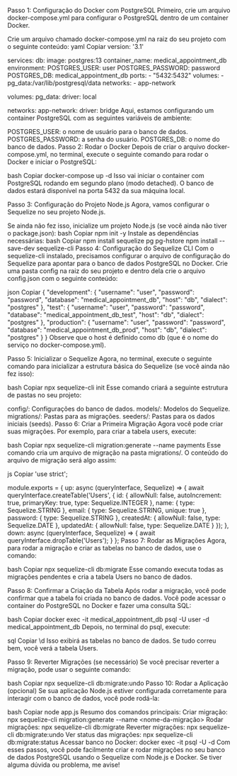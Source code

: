 Passo 1: Configuração do Docker com PostgreSQL
Primeiro, crie um arquivo docker-compose.yml para configurar o PostgreSQL dentro de um container Docker.

Crie um arquivo chamado docker-compose.yml na raiz do seu projeto com o seguinte conteúdo:
yaml
Copiar
version: '3.1'

services:
  db:
    image: postgres:13
    container_name: medical_appointment_db
    environment:
      POSTGRES_USER: user
      POSTGRES_PASSWORD: password
      POSTGRES_DB: medical_appointment_db
    ports:
      - "5432:5432"
    volumes:
      - pg_data:/var/lib/postgresql/data
    networks:
      - app-network

volumes:
  pg_data:
    driver: local

networks:
  app-network:
    driver: bridge
Aqui, estamos configurando um container PostgreSQL com as seguintes variáveis de ambiente:

POSTGRES_USER: o nome de usuário para o banco de dados.
POSTGRES_PASSWORD: a senha do usuário.
POSTGRES_DB: o nome do banco de dados.
Passo 2: Rodar o Docker
Depois de criar o arquivo docker-compose.yml, no terminal, execute o seguinte comando para rodar o Docker e iniciar o PostgreSQL:

bash
Copiar
docker-compose up -d
Isso vai iniciar o container com PostgreSQL rodando em segundo plano (modo detached). O banco de dados estará disponível na porta 5432 da sua máquina local.

Passo 3: Configuração do Projeto Node.js
Agora, vamos configurar o Sequelize no seu projeto Node.js.

Se ainda não fez isso, inicialize um projeto Node.js (se você ainda não tiver o package.json):
bash
Copiar
npm init -y
Instale as dependências necessárias:
bash
Copiar
npm install sequelize pg pg-hstore
npm install --save-dev sequelize-cli
Passo 4: Configuração do Sequelize CLI
Com o sequelize-cli instalado, precisamos configurar o arquivo de configuração do Sequelize para apontar para o banco de dados PostgreSQL no Docker. Crie uma pasta config na raiz do seu projeto e dentro dela crie o arquivo config.json com o seguinte conteúdo:

json
Copiar
{
  "development": {
    "username": "user",
    "password": "password",
    "database": "medical_appointment_db",
    "host": "db",
    "dialect": "postgres"
  },
  "test": {
    "username": "user",
    "password": "password",
    "database": "medical_appointment_db_test",
    "host": "db",
    "dialect": "postgres"
  },
  "production": {
    "username": "user",
    "password": "password",
    "database": "medical_appointment_db_prod",
    "host": "db",
    "dialect": "postgres"
  }
}
Observe que o host é definido como db (que é o nome do serviço no docker-compose.yml).

Passo 5: Inicializar o Sequelize
Agora, no terminal, execute o seguinte comando para inicializar a estrutura básica do Sequelize (se você ainda não fez isso):

bash
Copiar
npx sequelize-cli init
Esse comando criará a seguinte estrutura de pastas no seu projeto:

config/: Configurações do banco de dados.
models/: Modelos do Sequelize.
migrations/: Pastas para as migrações.
seeders/: Pastas para os dados iniciais (seeds).
Passo 6: Criar a Primeira Migração
Agora você pode criar suas migrações. Por exemplo, para criar a tabela users, execute:

bash
Copiar
npx sequelize-cli migration:generate --name payments
Esse comando cria um arquivo de migração na pasta migrations/. O conteúdo do arquivo de migração será algo assim:

js
Copiar
'use strict';

module.exports = {
  up: async (queryInterface, Sequelize) => {
    await queryInterface.createTable('Users', {
      id: {
        allowNull: false,
        autoIncrement: true,
        primaryKey: true,
        type: Sequelize.INTEGER
      },
      name: {
        type: Sequelize.STRING
      },
      email: {
        type: Sequelize.STRING,
        unique: true
      },
      password: {
        type: Sequelize.STRING
      },
      createdAt: {
        allowNull: false,
        type: Sequelize.DATE
      },
      updatedAt: {
        allowNull: false,
        type: Sequelize.DATE
      }
    });
  },
  down: async (queryInterface, Sequelize) => {
    await queryInterface.dropTable('Users');
  }
};
Passo 7: Rodar as Migrações
Agora, para rodar a migração e criar as tabelas no banco de dados, use o comando:

bash
Copiar
npx sequelize-cli db:migrate
Esse comando executa todas as migrações pendentes e cria a tabela Users no banco de dados.

Passo 8: Confirmar a Criação da Tabela
Após rodar a migração, você pode confirmar que a tabela foi criada no banco de dados. Você pode acessar o container do PostgreSQL no Docker e fazer uma consulta SQL:

bash
Copiar
docker exec -it medical_appointment_db psql -U user -d medical_appointment_db
Depois, no terminal do psql, execute:

sql
Copiar
\d
Isso exibirá as tabelas no banco de dados. Se tudo correu bem, você verá a tabela Users.

Passo 9: Reverter Migrações (se necessário)
Se você precisar reverter a migração, pode usar o seguinte comando:

bash
Copiar
npx sequelize-cli db:migrate:undo
Passo 10: Rodar a Aplicação (opcional)
Se sua aplicação Node.js estiver configurada corretamente para interagir com o banco de dados, você pode rodá-la:

bash
Copiar
node app.js
Resumo dos comandos principais:
Criar migração: npx sequelize-cli migration:generate --name <nome-da-migração>
Rodar migrações: npx sequelize-cli db:migrate
Reverter migrações: npx sequelize-cli db:migrate:undo
Ver status das migrações: npx sequelize-cli db:migrate:status
Acessar banco no Docker: docker exec -it <nome-do-container> psql -U <usuario> -d <nome-do-banco>
Com esses passos, você pode facilmente criar e rodar migrações no seu banco de dados PostgreSQL usando o Sequelize com Node.js e Docker. Se tiver alguma dúvida ou problema, me avise!